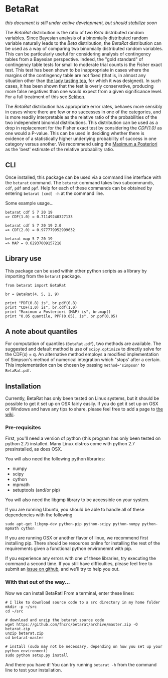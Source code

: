 # BetaRat

_this document is still under active development, but should stabilize soon_

The _BetaRat_ distribution is the ratio of two _Beta_ distributed random variables.
Since Bayesian analysis of a binomially distributed random variable naturally leads to the _Beta_ distribution, the _BetaRat_ distribution can be used as a way of comparing two binomially distributed random variables.
This can be particularly useful for considering analysis of contingency tables from a Bayesian perspective.
Indeed, the "gold standard" of contingency table tests for small to moderate trial counts is the Fisher exact test.
This test has been shown to be inappropriate in cases where the margins of the contingency table are not fixed (that is, in almost any situation other than [the lady tasting tea](http://en.wikipedia.org/wiki/Lady_tasting_tea), for which it was designed).
In such cases, it has been shown that the test is overly conservative, producing more false negatives than one would expect from a given significance level.
For a full treatment of this see [Sekhon](http://polmeth.wustl.edu/media/Paper/SekhonFisherTest.pdf).

The _BetaRat_ distribution has appropriate error rates, behaves more sensibly in cases where there are few or no successes in one of the categories, and is more readily interpretable as the relative ratio of the probabilities of the two independent binomial distributions.
This distribution can be used as a drop in replacement for the Fisher exact test by considering the _CDF(1.0)_ as one would a P-value.
This can be used in deciding whether there is evidence of a statistically higher underlying probability of success in one category versus another.
We recommend using the [Maximum a Posteriori](http://en.wikipedia.org/wiki/Maximum_a_posteriori_estimation) as the 'best' estimate of the relative probability ratio.


## CLI

Once installed, this package can be used via a command line interface with the `betarat` command.
The `betarat` command takes two subcommands, `cdf`, `pdf` and `ppf`.
Help for each of these commands can be obtained by entering `betarat [cmd] -h` at the command line.

Some example usage...

    betarat cdf 5 7 20 19
    => CDF(1.0) = 0.71149240327133

    betarat cdf 5 7 20 19 2.0
    => CDF(2.0) = 0.977779952999632

    betarat map 5 7 20 19
    => MAP = 0.62937009157218


## Library use

This package can be used within other python scripts as a library by importing from the `betarat` package.

    from betarat import BetaRat

    br = BetaRat(4, 5, 1, 9)

    print "PDF(0.8) is", br.pdf(0.8)
    print "CDF(1.0) is", br.cdf(1.0)
    print "Maximum a Posteriori (MAP) is", br.map()
    print "0.05 quantile, PPF(0.05), is", br.ppf(0.05)


## A note about quantiles

For computation of quantiles (`BetaRat.pdf`), two methods are available.
The suggested and default method is use of `scipy.optimize` to directly solve for the CDF(x) = q.
An alternative method employs a modified implementation of Simpson's method of numerical integration which "stops' after a certain.
This implementation can be chosen by passing `method='simpson'` to `BetaRat.pdf`.


## Installation

Currently, BetaRat has only been tested on Linux systems, but it should be possible to get it set up on OSX fairly easily.
If you do get it set up on OSX or Windows and have any tips to share, please feel free to add a page to [the wiki](https://github.com/fhcrc/betarat/wiki).

### Pre-requisites

First, you'll need a version of python (this program has only been tested on python 2.7) installed.
Many Linux distros come with python 2.7 presinstalled, as does OSX.

You will also need the following python libraries:

* numpy
* scipy
* cython
* mpmath
* setuptools (and/or pip)

You will also need the libgmp library to be accessible on your system.

If you are running Ubuntu, you should be able to handle all of these dependencies with the following

    sudo apt-get libgmp-dev python-pip python-scipy python-numpy python-mpmath cython

If you are running OSX or another flavor of linux, we recommend first installing pip.
There should be resources online for installing the rest of the requirements given a functional python environemnt with pip.

If you experience any errors with one of these libraries, try executing the command a second time.
If you still have difficulties, please feel free to submit an [issue on github](https://github.com/fhcrc/betarat/issues), and we'll try to help you out.

### With that out of the way...

Now we can install BetaRat!
From a terminal, enter these lines:

    # I like to download source code to a src directory in my home folder
    mkdir -p ~/src
    cd ~/src

    # download and unzip the betarat source code
    wget https://github.com/fhcrc/betarat/archive/master.zip -O betarat.zip
    unzip betarat.zip
    cd betarat-master

    # install (sudo may not be necessary, depending on how you set up your python environment)
    sudo python setup.py install

And there you have it!
You can try running `betarat -h` from the command line to test your installation.


